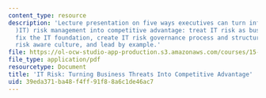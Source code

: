 ```yaml
---
content_type: resource
description: 'Lecture presentation on five ways executives can turn information technology
  )IT) risk management into competitive advantage: treat IT risk as business risk,
  fix the IT foundation, create IT risk governance process and structure, build a
  risk aware culture, and lead by example.'
file: https://ol-ocw-studio-app-production.s3.amazonaws.com/courses/15-571-generating-business-value-from-information-technology-spring-2009/39eda371ba48f4ff91f88a6c1de46ac7_MIT15_571s09_lec16.pdf
file_type: application/pdf
resourcetype: Document
title: 'IT Risk: Turning Business Threats Into Competitive Advantage'
uid: 39eda371-ba48-f4ff-91f8-8a6c1de46ac7
---
```


